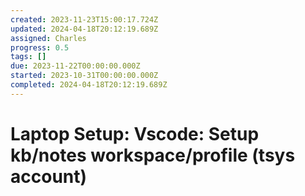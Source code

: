 ```yaml
---
created: 2023-11-23T15:00:17.724Z
updated: 2024-04-18T20:12:19.689Z
assigned: Charles
progress: 0.5
tags: []
due: 2023-11-22T00:00:00.000Z
started: 2023-10-31T00:00:00.000Z
completed: 2024-04-18T20:12:19.689Z
---
```


# Laptop Setup: Vscode: Setup kb/notes workspace/profile (tsys account)
